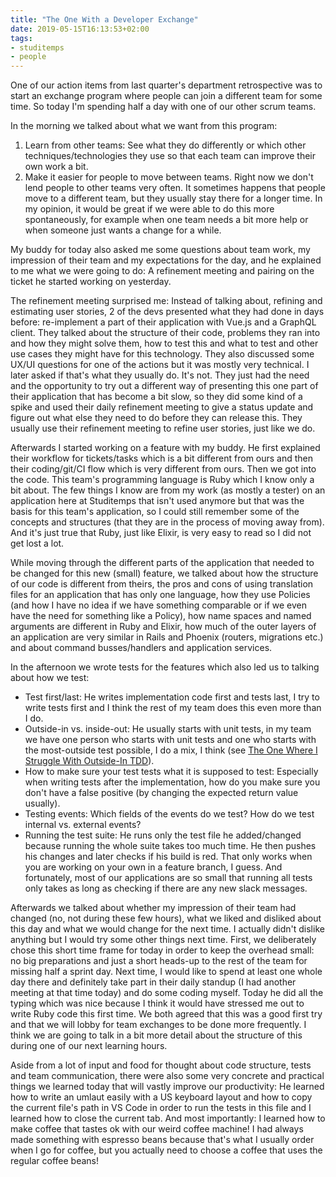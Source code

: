 ```yaml
---
title: "The One With a Developer Exchange"
date: 2019-05-15T16:13:53+02:00
tags: 
- studitemps
- people
---
```


One of our action items from last quarter's department retrospective was to start an exchange program where people can join a different team for some time. So today I'm spending half a day with one of our other scrum teams. 

In the morning we talked about what we want from this program: 

1. Learn from other teams: See what they do differently or which other techniques/technologies they use so that each team can improve their own work a bit.
2. Make it easier for people to move between teams. Right now we don't lend people to other teams very often. It sometimes happens that people move to a different team, but they usually stay there for a longer time. In my opinion, it would be great if we were able to do this more spontaneously, for example when one team needs a bit more help or when someone just wants a change for a while.

My buddy for today also asked me some questions about team work, my impression of their team and my expectations for the day, and he explained to me what we were going to do: A refinement meeting and pairing on the ticket he started working on yesterday.

The refinement meeting surprised me: Instead of talking about, refining and estimating user stories, 2 of the devs presented what they had done in days before: re-implement a part of their application with Vue.js and a GraphQL client. They talked about the structure of their code, problems they ran into and how they might solve them, how to test this and what to test and other use cases they might have for this technology. They also discussed some UX/UI questions for one of the actions but it was mostly very technical. I later asked if that's what they usually do. It's not. They just had the need and the opportunity to try out a different way of presenting this one part of their application that has become a bit slow, so they did some kind of a spike and used their daily refinement meeting to give a status update and figure out what else they need to do before they can release this. They usually use their refinement meeting to refine user stories, just like we do.

Afterwards I started working on a feature with my buddy. He first explained their workflow for tickets/tasks which is a bit different from ours and then their coding/git/CI flow which is very different from ours. Then we got into the code. This team's programming language is Ruby which I know only a bit about. The few things I know are from my work (as mostly a tester) on an application here at Studitemps that isn't used anymore but that was the basis for this team's application, so I could still remember some of the concepts and structures (that they are in the process of moving away from). And it's just true that Ruby, just like Elixir, is very easy to read so I did not get lost a lot. 

While moving through the different parts of the application that needed to be changed for this new (small) feature, we talked about how the structure of our code is different from theirs, the pros and cons of using translation files for an application that has only one language, how they use Policies (and how I have no idea if we have something comparable or if we even have the need for something like a Policy), how name spaces and named arguments are different in Ruby and Elixir, how much of the outer layers of an application are very similar in Rails and Phoenix (routers, migrations etc.) and about command busses/handlers and application services.

In the afternoon we wrote tests for the features which also led us to talking about how we test: 

- Test first/last: He writes implementation code first and tests last, I try to write tests first and I think the rest of my team does this even more than I do. 
- Outside-in vs. inside-out: He usually starts with unit tests, in my team we have one person who starts with unit tests and one who starts with the most-outside test possible, I do a mix, I think (see [The One Where I Struggle With Outside-In TDD](/posts/2019-01-23-outside-in-tdd)).
- How to make sure your test tests what it is supposed to test: Especially when writing tests after the implementation, how do you make sure you don't have a false positive (by changing the expected return value usually).
- Testing events: Which fields of the events do we test? How do we test internal vs. external events? 
- Running the test suite: He runs only the test file he added/changed because running the whole suite takes too much time. He then pushes his changes and later checks if his build is red. That only works when you are working on your own in a feature branch, I guess. And fortunately, most of our applications are so small that running all tests only takes as long as checking if there are any new slack messages. 

Afterwards we talked about whether my impression of their team had changed (no, not during these few hours), what we liked and disliked about this day and what we would change for the next time. I actually didn't dislike anything but I would try some other things next time. First, we deliberately chose this short time frame for today in order to keep the overhead small: no big preparations and just a short heads-up to the rest of the team for missing half a sprint day. Next time, I would like to spend at least one whole day there and definitely take part in their daily standup (I had another meeting at that time today) and do some coding myself. Today he did all the typing which was nice because I think it would have stressed me out to write Ruby code this first time. We both agreed that this was a good first try and that we will lobby for team exchanges to be done more frequently. I think we are going to talk in a bit more detail about the structure of this during one of our next learning hours. 

Aside from a lot of input and food for thought about code structure, tests and team communication, there were also some very concrete and practical things we learned today that will vastly improve our productivity: He learned how to write an umlaut easily with a US keyboard layout and how to copy the current file's path in VS Code in order to run the tests in this file and I learned how to close the current tab. And most importantly: I learned how to make coffee that tastes ok with our weird coffee machine! I had always made something with espresso beans because that's what I usually order when I go for coffee, but you actually need to choose a coffee that uses the regular coffee beans! 

